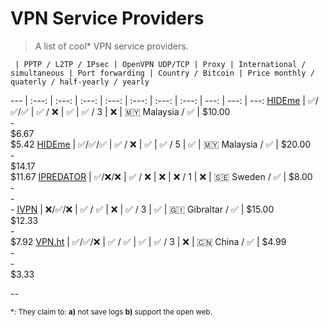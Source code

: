 # VPN Service Providers

> A list of cool\* VPN service providers.

     | PPTP / L2TP / IPsec | OpenVPN UDP/TCP | Proxy | International / simultaneous | Port forwarding | Country / Bitcoin | Price monthly / quaterly / half-yearly / yearly 
 --- | :---: | :---: | :---:           | :---: | :---:                      | :---:           | :---:   |  ---:          | ---:           | ---:
  [HIDEme](https://hide.me) | :white_check_mark:/:white_check_mark:/:white_check_mark: | :white_check_mark: / :x: | :white_check_mark: | :white_check_mark: / 3 | :x: | 🇲🇾 Malaysia / :white_check_mark: | $10.00 <br>  - <br>  $6.67 <br> $5.42
 [HIDEme](https://hide.me) | :white_check_mark:/:white_check_mark:/:white_check_mark: | :white_check_mark: / :x: | :white_check_mark: | :white_check_mark: / 5 | :white_check_mark: | 🇲🇾 Malaysia / :white_check_mark: | $20.00 <br> - <br> $14.17 <br> $11.67
 [IPREDATOR](https://ipredator.se/) | :white_check_mark:/:x:/:x:  | :white_check_mark: / :x: | :x: | :x: / 1 | :x: | 🇸🇪 Sweden / :white_check_mark: | $8.00 <br> - <br> - <br> -
[IVPN](https://www.ivpn.net/pricing) | :x:/:white_check_mark:/:x: | :white_check_mark: / :white_check_mark: | :x: | :white_check_mark: / 3 | :white_check_mark: | 🇬🇮 Gibraltar / :white_check_mark: | $15.00 <br> $12.33 <br> - <br> $7.92
[VPN.ht](https://vpn.ht) | :white_check_mark:/:white_check_mark:/:x: | :white_check_mark: / :white_check_mark: | :white_check_mark: | :white_check_mark: / 3 | :x: | :cn: China / :white_check_mark: | $4.99 <br> - <br> - <br> $3.33 


--

<sub>\*: They claim to: **a)** not save logs **b)** support the open web.</sub>
